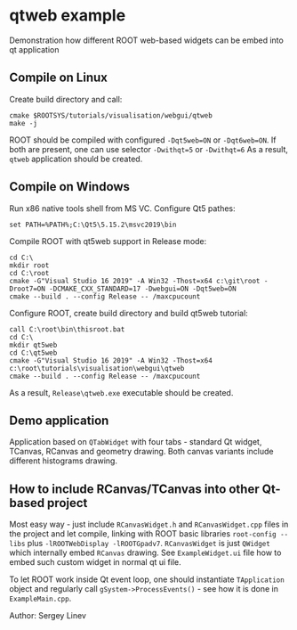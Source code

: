 # qtweb example

Demonstration how different ROOT web-based widgets can be embed into qt application

## Compile on Linux

Create build directory and call:

    cmake $ROOTSYS/tutorials/visualisation/webgui/qtweb
    make -j

ROOT should be compiled with configured `-Dqt5web=ON` or `-Dqt6web=ON`.
If both are present, one can use selector `-Dwithqt=5` or `-Dwithqt=6`
As a result, `qtweb` application should be created.

## Compile on Windows

Run x86 native tools shell from MS VC.  Configure Qt5 pathes:

    set PATH=%PATH%;C:\Qt5\5.15.2\msvc2019\bin

Compile ROOT with qt5web support in Release mode:

    cd C:\
    mkdir root
    cd C:\root
    cmake -G"Visual Studio 16 2019" -A Win32 -Thost=x64 c:\git\root -Droot7=ON -DCMAKE_CXX_STANDARD=17 -Dwebgui=ON -Dqt5web=ON
    cmake --build . --config Release -- /maxcpucount

Configure ROOT, create build directory and build qt5web tutorial:

    call C:\root\bin\thisroot.bat
    cd C:\
    mkdir qt5web
    cd C:\qt5web
    cmake -G"Visual Studio 16 2019" -A Win32 -Thost=x64 c:\root\tutorials\visualisation\webgui\qtweb
    cmake --build . --config Release -- /maxcpucount

As a result, `Release\qtweb.exe` executable should be created.


## Demo application

Application based on `QTabWidget` with four tabs - standard Qt widget,
TCanvas, RCanvas and geometry drawing. Both canvas variants include different histograms drawing.


## How to include RCanvas/TCanvas into other Qt-based project

Most easy way - just include `RCanvasWidget.h` and `RCanvasWidget.cpp` files
in the project and let compile, linking with ROOT basic libraries `root-config --libs` plus `-lROOTWebDisplay -lROOTGpadv7`.
`RCanvasWidget` is just `QWidget` which internally embed `RCanvas` drawing.
See `ExampleWidget.ui` file how to embed such custom widget in normal qt ui file.

To let ROOT work inside Qt event loop, one should instantiate `TApplication` object and
regularly call `gSystem->ProcessEvents()` - see how it is done in `ExampleMain.cpp`.

Author: Sergey Linev
